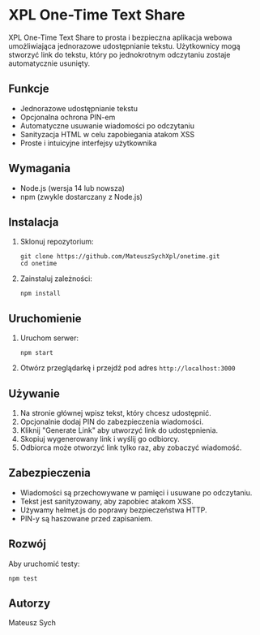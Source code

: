 # XPL One-Time Text Share

XPL One-Time Text Share to prosta i bezpieczna aplikacja webowa umożliwiająca jednorazowe udostępnianie tekstu. Użytkownicy mogą stworzyć link do tekstu, który po jednokrotnym odczytaniu zostaje automatycznie usunięty.

## Funkcje

- Jednorazowe udostępnianie tekstu
- Opcjonalna ochrona PIN-em
- Automatyczne usuwanie wiadomości po odczytaniu
- Sanityzacja HTML w celu zapobiegania atakom XSS
- Proste i intuicyjne interfejsy użytkownika

## Wymagania

- Node.js (wersja 14 lub nowsza)
- npm (zwykle dostarczany z Node.js)

## Instalacja

1. Sklonuj repozytorium:
   ```
   git clone https://github.com/MateuszSychXpl/onetime.git
   cd onetime
   ```

2. Zainstaluj zależności:
   ```
   npm install
   ```

## Uruchomienie

1. Uruchom serwer:
   ```
   npm start
   ```

2. Otwórz przeglądarkę i przejdź pod adres `http://localhost:3000`

## Używanie

1. Na stronie głównej wpisz tekst, który chcesz udostępnić.
2. Opcjonalnie dodaj PIN do zabezpieczenia wiadomości.
3. Kliknij "Generate Link" aby utworzyć link do udostępnienia.
4. Skopiuj wygenerowany link i wyślij go odbiorcy.
5. Odbiorca może otworzyć link tylko raz, aby zobaczyć wiadomość.

## Zabezpieczenia

- Wiadomości są przechowywane w pamięci i usuwane po odczytaniu.
- Tekst jest sanityzowany, aby zapobiec atakom XSS.
- Używamy helmet.js do poprawy bezpieczeństwa HTTP.
- PIN-y są haszowane przed zapisaniem.

## Rozwój

Aby uruchomić testy:

```
npm test
```

## Autorzy

Mateusz Sych
